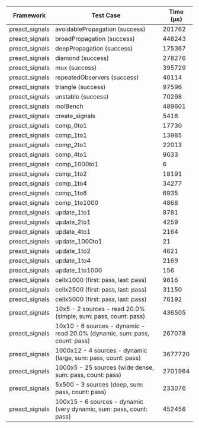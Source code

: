 | Framework | Test Case | Time (μs) |
| --- | --- | --- |
| preact_signals | avoidablePropagation (success) | 201762 |
| preact_signals | broadPropagation (success) | 448243 |
| preact_signals | deepPropagation (success) | 175367 |
| preact_signals | diamond (success) | 278276 |
| preact_signals | mux (success) | 395729 |
| preact_signals | repeatedObservers (success) | 40114 |
| preact_signals | triangle (success) | 97596 |
| preact_signals | unstable (success) | 70298 |
| preact_signals | molBench | 489601 |
| preact_signals | create_signals | 5416 |
| preact_signals | comp_0to1 | 17730 |
| preact_signals | comp_1to1 | 13985 |
| preact_signals | comp_2to1 | 22013 |
| preact_signals | comp_4to1 | 9633 |
| preact_signals | comp_1000to1 | 6 |
| preact_signals | comp_1to2 | 18191 |
| preact_signals | comp_1to4 | 34277 |
| preact_signals | comp_1to8 | 6935 |
| preact_signals | comp_1to1000 | 4868 |
| preact_signals | update_1to1 | 8781 |
| preact_signals | update_2to1 | 4259 |
| preact_signals | update_4to1 | 2164 |
| preact_signals | update_1000to1 | 21 |
| preact_signals | update_1to2 | 4621 |
| preact_signals | update_1to4 | 2169 |
| preact_signals | update_1to1000 | 156 |
| preact_signals | cellx1000 (first: pass, last: pass) | 9816 |
| preact_signals | cellx2500 (first: pass, last: pass) | 31150 |
| preact_signals | cellx5000 (first: pass, last: pass) | 76192 |
| preact_signals | 10x5 - 2 sources - read 20.0% (simple, sum: pass, count: pass) | 436505 |
| preact_signals | 10x10 - 6 sources - dynamic - read 20.0% (dynamic, sum: pass, count: pass) | 267078 |
| preact_signals | 1000x12 - 4 sources - dynamic (large, sum: pass, count: pass) | 3677720 |
| preact_signals | 1000x5 - 25 sources (wide dense, sum: pass, count: pass) | 2701964 |
| preact_signals | 5x500 - 3 sources (deep, sum: pass, count: pass) | 233076 |
| preact_signals | 100x15 - 6 sources - dynamic (very dynamic, sum: pass, count: pass) | 452456 |
